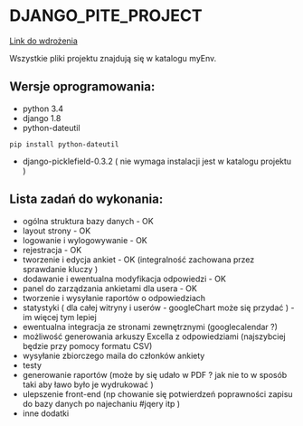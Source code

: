 # DJANGO_PITE_PROJECT

[Link do wdrożenia](http://krzysztofstachanczyk.pythonanywhere.com/)

Wszystkie pliki projektu znajdują się w katalogu myEnv. 

## Wersje oprogramowania:
- python 3.4 
- django 1.8
- python-dateutil 
```
pip install python-dateutil
```
- django-picklefield-0.3.2 ( nie wymaga instalacji jest w katalogu projektu )

## Lista zadań do wykonania:
- ogólna struktura bazy danych - OK
- layout strony - OK
- logowanie i wylogowywanie - OK
- rejestracja - OK
- tworzenie i edycja ankiet - OK (integralność zachowana przez sprawdanie kluczy )
- dodawanie i ewentualna modyfikacja odpowiedzi - OK
- panel do zarządzania ankietami dla usera - OK
- tworzenie i wysyłanie raportów o odpowiedziach
- statystyki ( dla całej witryny i userów - googleChart może się przydać ) - im więcej tym lepiej
- ewentualna integracja ze stronami zewnętrznymi (googlecalendar ?)
- możliwość generowania arkuszy Excella z odpowiedziami (najszybciej będzie przy pomocy formatu CSV) 
- wysyłanie zbiorczego maila do członków ankiety
- testy
- generowanie raportów (może by się udało w PDF ? jak nie to w sposób taki aby ławo było je wydrukować ) 
- ulepszenie front-end (np chowanie się potwierdzeń poprawności zapisu do bazy danych po najechaniu #jqery itp )
- inne dodatki
